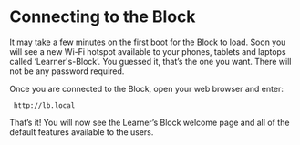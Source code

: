 # Connecting to the Block

It may take a few minutes on the first boot for the Block to load. Soon you will see a new Wi-Fi hotspot available to your phones, tablets and laptops called ‘Learner's-Block’. You guessed it, that’s the one you want. There will not be any password required.

Once you are connected to the Block, open your web browser and enter:

```text
 http://lb.local
```

That’s it! You will now see the Learner’s Block welcome page and all of the default features available to the users. 







